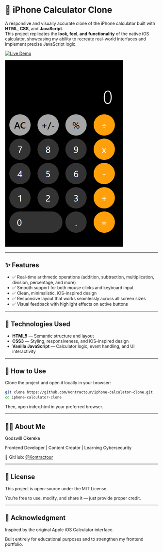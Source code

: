 # 📱 iPhone Calculator Clone

A responsive and visually accurate clone of the iPhone calculator built with **HTML**, **CSS**, and **JavaScript**.  
This project replicates the **look, feel, and functionality** of the native iOS calculator, showcasing my ability to recreate real-world interfaces and implement precise JavaScript logic.

[![Live Demo](https://img.shields.io/badge/🚀%20Live%20Demo-Click%20Here-brightgreen?style=for-the-badge)](https://kontractour.github.io/iphone-calculator-clone)

[![iPhone Calculator Clone Screenshot](./screenshot.png)](https://kontractour.github.io/iphone-calculator-clone)

---

## ✨ Features

- ✅ Real-time arithmetic operations (addition, subtraction, multiplication, division, percentage, and more)  
- ✅ Smooth support for both mouse clicks and keyboard input  
- ✅ Clean, minimalistic, iOS-inspired design  
- ✅ Responsive layout that works seamlessly across all screen sizes  
- ✅ Visual feedback with highlight effects on active buttons  

---

## 🧰 Technologies Used

- **HTML5** — Semantic structure and layout  
- **CSS3** — Styling, responsiveness, and iOS-inspired design  
- **Vanilla JavaScript** — Calculator logic, event handling, and UI interactivity  

---

## 📂 How to Use

Clone the project and open it locally in your browser:

```bash
git clone https://github.com/Kontractour/iphone-calculator-clone.git
cd iphone-calculator-clone
```
Then, open index.html in your preferred browser.

---

## 🧑‍💻 About Me

Godswill Okereke

Frontend Developer | Content Creator | Learning Cybersecurity

🔗 GitHub: [@Kontractour](https://github.com/Kontractour)

---

## 📄 License

This project is open-source under the MIT License.

You’re free to use, modify, and share it — just provide proper credit.

---

## 📝 Acknowledgment

Inspired by the original Apple iOS Calculator interface.

Built entirely for educational purposes and to strengthen my frontend portfolio.
